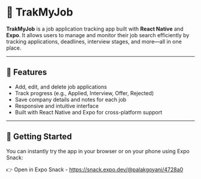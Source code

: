 # 📱 TrakMyJob

**TrakMyJob** is a job application tracking app built with **React Native** and **Expo**. It allows users to manage and monitor their job search efficiently by tracking applications, deadlines, interview stages, and more—all in one place.

---

## 🚀 Features

- Add, edit, and delete job applications
- Track progress (e.g., Applied, Interview, Offer, Rejected)
- Save company details and notes for each job
- Responsive and intuitive interface
- Built with React Native and Expo for cross-platform support

---

## 📲 Getting Started

You can instantly try the app in your browser or on your phone using Expo Snack:

👉 Open in Expo Snack - https://snack.expo.dev/@palakgoyani/4728a0